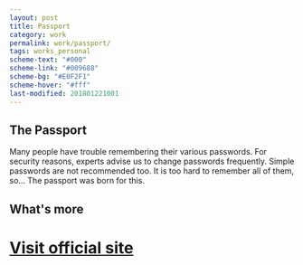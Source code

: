 ```yaml
---
layout: post
title: Passport
category: work
permalink: work/passport/
tags: works_personal
scheme-text: "#000"
scheme-link: "#009688"
scheme-bg: "#E0F2F1"
scheme-hover: "#fff"
last-modified: 201801221001
---
```


## The Passport

Many people have trouble remembering their various passwords. For security reasons, experts advise us to change passwords frequently. Simple passwords are not recommended too. It is too hard to remember all of them, so... The passport was born for this.  

## What's more
# [Visit official site](https://passport.ifengge.cn/)
